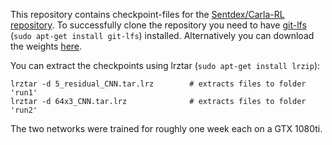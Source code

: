 This repository contains checkpoint-files for the [Sentdex/Carla-RL repository](https://github.com/Sentdex/Carla-RL).
To successfully clone the repository you need to have [git-lfs](https://git-lfs.github.com/) (`sudo apt-get install git-lfs`) installed.
Alternatively you can download the weights [here](https://drive.google.com/drive/folders/1O5vxxT4V1EoduDrdGgwEXKe2-ag1uCiQ?usp=sharing).

You can extract the checkpoints using lrztar (`sudo apt-get install lrzip`):
```
lrztar -d 5_residual_CNN.tar.lrz        # extracts files to folder 'run1' 
lrztar -d 64x3_CNN.tar.lrz              # extracts files to folder 'run2'
```

The two networks were trained for roughly one week each on a GTX 1080ti.

